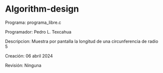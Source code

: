 # Algorithm-design

Programa: programa_libre.c  

Programador: Pedro L. Texcahua  

Descripcion: Muestra por pantalla la longitud de una circunferencia de radio 5  

Creación: 06 abril 2024  

Revisión: Ninguna
